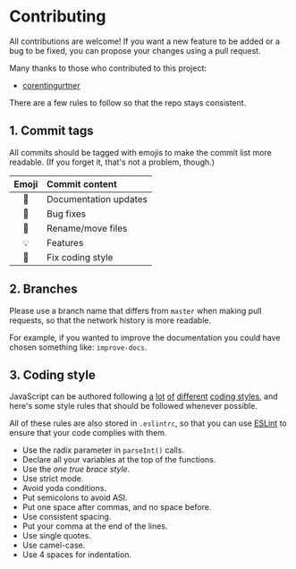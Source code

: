 # Contributing

All contributions are welcome! If you want a new feature
to be added or a bug to be fixed, you can propose your changes
using a pull request.

Many thanks to those who contributed to this project:

* [corentingurtner](https://github.com/corentingurtner)

There are a few rules to follow so that the repo
stays consistent.

## 1. Commit tags

All commits should be tagged with emojis to make
the commit list more readable. (If you forget it, that's
not a problem, though.)

| Emoji      | Commit content        |
|:----------:|:--------------------- |
| :book:     | Documentation updates |
| :bug:      | Bug fixes             |
| :ledger:   | Rename/move files     |
| :bulb:     | Features              |
| :lipstick: | Fix coding style      |

## 2. Branches

Please use a branch name that differs from `master`
when making pull requests, so that the network history is more
readable.

For example, if you wanted to improve the documentation
you could have chosen something like: `improve-docs`.

## 3. Coding style

JavaScript can be authored following
[a](https://google-styleguide.googlecode.com/svn/trunk/javascriptguide.xml)
[lot](https://github.com/airbnb/javascript)
[of](https://github.com/felixge/node-style-guide)
[different](https://contribute.jquery.org/style-guide/js/)
[coding styles](https://developer.mozilla.org/en-US/docs/Mozilla/Developer_guide/Coding_Style),
and here's some style rules that should be followed whenever possible.

All of these rules are also stored in `.eslintrc`, so that
you can use [ESLint](http://eslint.org/) to ensure that your code
complies with them.

* Use the radix parameter in `parseInt()` calls.
* Declare all your variables at the top of the functions.
* Use the *one true brace style*.
* Use strict mode.
* Avoid yoda conditions.
* Put semicolons to avoid ASI.
* Put one space after commas, and no space before.
* Use consistent spacing.
* Put your comma at the end of the lines.
* Use single quotes.
* Use camel-case.
* Use 4 spaces for indentation.
